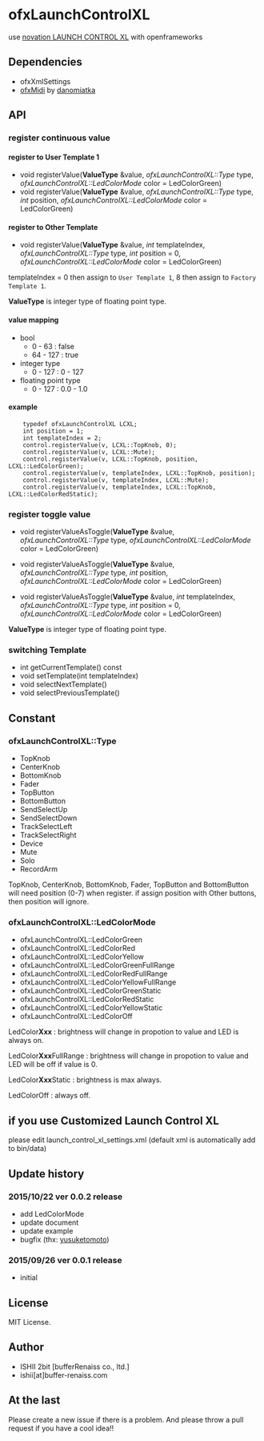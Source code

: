 # ofxLaunchControlXL

use [novation LAUNCH CONTROL XL](http://global.novationmusic.com/launch/launch-control-xl) with openframeworks

## Dependencies

* ofxXmlSettings
* [ofxMidi](https://github.com/danomatika/ofxMidi) by [danomiatka](https://github.com/danomatika/)

## API

### register continuous value

#### register to User Template 1

* void registerValue(**ValueType** &value, *ofxLaunchControlXL::Type* type, *ofxLaunchControlXL::LedColorMode* color = LedColorGreen)
* void registerValue(**ValueType** &value, *ofxLaunchControlXL::Type* type, *int* position, *ofxLaunchControlXL::LedColorMode* color = LedColorGreen)

#### register to Other Template

* void registerValue(**ValueType** &value, *int* templateIndex, *ofxLaunchControlXL::Type* type, *int* position = 0, *ofxLaunchControlXL::LedColorMode* color = LedColorGreen)

templateIndex = 0 then assign to `User Template 1`, 8 then assign to `Factory Template 1`.

**ValueType** is integer type of floating point type.

#### value mapping

* bool
	* 0 - 63 : false
	* 64 - 127 : true
* integer type
	* 0 - 127 : 0 - 127
* floating point type
	* 0 - 127 : 0.0 - 1.0

#### example

```
	typedef ofxLaunchControlXL LCXL;
	int position = 1;
	int templateIndex = 2;
	control.registerValue(v, LCXL::TopKnob, 0);
	control.registerValue(v, LCXL::Mute);
	control.registerValue(v, LCXL::TopKnob, position, LCXL::LedColorGreen);
	control.registerValue(v, templateIndex, LCXL::TopKnob, position);
	control.registerValue(v, templateIndex, LCXL::Mute);
	control.registerValue(v, templateIndex, LCXL::TopKnob, LCXL::LedColorRedStatic);
```

### register toggle value

* void registerValueAsToggle(**ValueType** &value, *ofxLaunchControlXL::Type* type, *ofxLaunchControlXL::LedColorMode* color = LedColorGreen)
* void registerValueAsToggle(**ValueType** &value, *ofxLaunchControlXL::Type* type, *int* position, *ofxLaunchControlXL::LedColorMode* color = LedColorGreen)

* void registerValueAsToggle(**ValueType** &value, *int* templateIndex, *ofxLaunchControlXL::Type* type, *int* position = 0, *ofxLaunchControlXL::LedColorMode* color = LedColorGreen)

**ValueType** is integer type of floating point type.

### switching Template

* int getCurrentTemplate() const
* void setTemplate(int templateIndex)
* void selectNextTemplate()
* void selectPreviousTemplate()

## Constant

### ofxLaunchControlXL::Type

* TopKnob
* CenterKnob
* BottomKnob
* Fader
* TopButton
* BottomButton
* SendSelectUp
* SendSelectDown
* TrackSelectLeft
* TrackSelectRight
* Device
* Mute
* Solo
* RecordArm

TopKnob, CenterKnob, BottomKnob, Fader, TopButton and BottomButton will need position (0-7) when register.
if assign position with Other buttons, then position will ignore.

### ofxLaunchControlXL::LedColorMode

* ofxLaunchControlXL::LedColorGreen
* ofxLaunchControlXL::LedColorRed
* ofxLaunchControlXL::LedColorYellow
* ofxLaunchControlXL::LedColorGreenFullRange
* ofxLaunchControlXL::LedColorRedFullRange
* ofxLaunchControlXL::LedColorYellowFullRange
* ofxLaunchControlXL::LedColorGreenStatic
* ofxLaunchControlXL::LedColorRedStatic
* ofxLaunchControlXL::LedColorYellowStatic
* ofxLaunchControlXL::LedColorOff

LedColor**Xxx** : brightness will change in propotion to value and LED is always on.

LedColor**Xxx**FullRange : brightness will change in propotion to value and LED will be off if value is 0.

LedColor**Xxx**Static : brightness is max always.

LedColorOff : always off.

## if you use Customized Launch Control XL

please edit launch_control_xl_settings.xml (default xml is automatically add to bin/data)

## Update history

### 2015/10/22 ver 0.0.2 release

* add LedColorMode
* update document
* update example
* bugfix (thx: [yusuketomoto](https://github.com/yusuketomoto))

### 2015/09/26 ver 0.0.1 release

* initial

## License

MIT License.

## Author

* ISHII 2bit [bufferRenaiss co., ltd.]
* ishii[at]buffer-renaiss.com

## At the last

Please create a new issue if there is a problem.
And please throw a pull request if you have a cool idea!!
